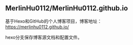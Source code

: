 ## MerlinHu0112/MerlinHu0112.github.io

基于Hexo和GitHub的个人博客项目，博客地址：https://merlinhu0112.github.io/

hexo分支保存博客源文档和配置文件。
